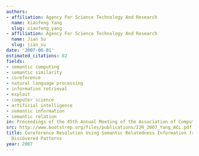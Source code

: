 ```yaml
---
authors:
- affiliation: Agency For Science Technology And Research
  name: Xiaofeng Yang
  slug: xiaofeng_yang
- affiliation: Agency For Science Technology And Research
  name: Jian Su
  slug: jian_su
date: '2007-06-01'
estimated_citations: 82
fields:
- semantic computing
- semantic similarity
- coreference
- natural language processing
- information retrieval
- exploit
- computer science
- artificial intelligence
- semantic information
- semantic relation
in: Proceedings of the 45th Annual Meeting of the Association of Computational Linguistics
src: http://www.bootstrep.org/files/publications/I2R_2007_Yang_ACL.pdf
title: Coreference Resolution Using Semantic Relatedness Information from Automatically
  Discovered Patterns
year: 2007
---
```

